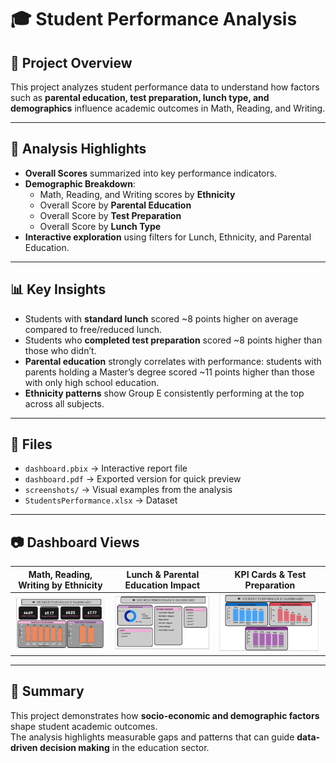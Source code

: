 # 🎓 Student Performance Analysis

## 📌 Project Overview
This project analyzes student performance data to understand how factors such as **parental education, test preparation, lunch type, and demographics** influence academic outcomes in Math, Reading, and Writing.  

---

## 🔑 Analysis Highlights
- **Overall Scores** summarized into key performance indicators.  
- **Demographic Breakdown**:
  - Math, Reading, and Writing scores by **Ethnicity**  
  - Overall Score by **Parental Education**  
  - Overall Score by **Test Preparation**  
  - Overall Score by **Lunch Type**  
- **Interactive exploration** using filters for Lunch, Ethnicity, and Parental Education.  

---

## 📊 Key Insights
- Students with **standard lunch** scored ~8 points higher on average compared to free/reduced lunch.  
- Students who **completed test preparation** scored ~8 points higher than those who didn’t.  
- **Parental education** strongly correlates with performance: students with parents holding a Master’s degree scored ~11 points higher than those with only high school education.  
- **Ethnicity patterns** show Group E consistently performing at the top across all subjects.  

---

## 📂 Files
- `dashboard.pbix` → Interactive report file  
- `dashboard.pdf` → Exported version for quick preview  
- `screenshots/` → Visual examples from the analysis  
- `StudentsPerformance.xlsx` → Dataset  

---

## 📷 Dashboard Views
| Math, Reading, Writing by Ethnicity | Lunch & Parental Education Impact | KPI Cards & Test Preparation |
|------------------------------------|-----------------------------------|------------------------------|
| ![Ethnicity](1.png) | ![Lunch & Education](2.png) | ![KPIs & Test Prep](3.png) |

---

## 🧭 Summary
This project demonstrates how **socio-economic and demographic factors** shape student academic outcomes.  
The analysis highlights measurable gaps and patterns that can guide **data-driven decision making** in the education sector.

